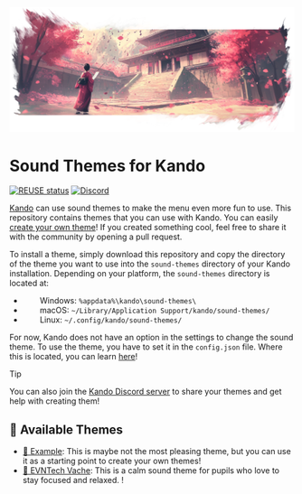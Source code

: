<!--
SPDX-FileCopyrightText: Simon Schneegans <code@simonschneegans.de>
SPDX-License-Identifier: CC-BY-4.0
-->

<p align="center">
  <img src="banner.png" />
</p>

# Sound Themes for Kando

[![REUSE status](https://api.reuse.software/badge/github.com/kando-menu/sound-themes)](https://api.reuse.software/info/github.com/kando-menu/sound-themes)
[![Discord](https://img.shields.io/discord/1124300911574003732?logo=discord&label=Discord&color=%235865f2)](https://discord.gg/hZwbVSDkhy)

[Kando](https://github.com/kando-menu/kando) can use sound themes to make the menu even more fun to use.
This repository contains themes that you can use with Kando.
You can easily [create your own theme](https://kando.menu/create-sound-themes/)!
If you created something cool, feel free to share it with the community by opening a pull request.

To install a theme, simply download this repository and copy the directory of the theme you want to use into the `sound-themes` directory of your Kando installation.
Depending on your platform, the `sound-themes` directory is located at:

- <img height="14" width="26" src="https://upload.wikimedia.org/wikipedia/commons/c/c4/Windows_logo_-_2021_%28Black%29.svg" /> Windows: `%appdata%\kando\sound-themes\`
- <img height="14" width="26" src="https://cdn.simpleicons.org/apple" /> macOS: `~/Library/Application Support/kando/sound-themes/`
- <img height="14" width="26" src="https://cdn.simpleicons.org/linux/black" /> Linux: `~/.config/kando/sound-themes/`

For now, Kando does not have an option in the settings to change the sound theme.
To use the theme, you have to set it in the `config.json` file.
Where this is located, you can learn [here](https://kando.menu/config-files/)!

> [!TIP]
> You can also join the [Kando Discord server](https://discord.gg/hZwbVSDkhy) to share your themes and get help with creating them!

## 🎵 Available Themes

- [🎉 Example](./themes/example/): This is maybe not the most pleasing theme, but you can use it as a starting point to create your own themes!
- [🎉 EVNTech Vache](./themes/EVNTech-Vache/): This is a calm sound theme for pupils who love to stay focused and relaxed. !